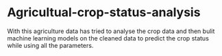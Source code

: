 # Agricultual-crop-status-analysis



With this agriculture data has tried to analyse the crop data and then bulit machine learning models on the cleaned data to predict the crop status while using all the parameters.



